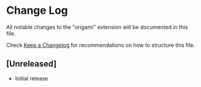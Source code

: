 # Change Log

All notable changes to the "origami" extension will be documented in this file.

Check [Keep a Changelog](http://keepachangelog.com/) for recommendations on how to structure this file.

## [Unreleased]

- Initial release